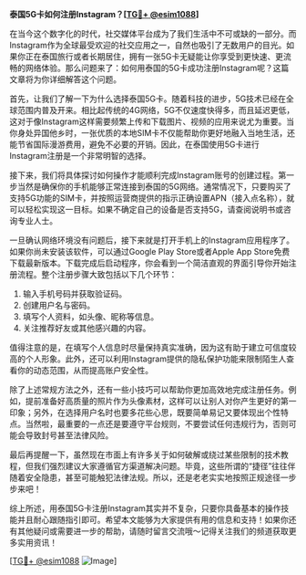 **泰国5G卡如何注册Instagram？[[TG💪+ @esim1088](https://t.me/s/esim1088)]**

在当今这个数字化的时代，社交媒体平台成为了我们生活中不可或缺的一部分。而Instagram作为全球最受欢迎的社交应用之一，自然也吸引了无数用户的目光。如果你正在泰国旅行或者长期居住，拥有一张5G卡无疑能让你享受到更快速、更流畅的网络体验。那么问题来了：如何用泰国的5G卡成功注册Instagram呢？这篇文章将为你详细解答这个问题。

首先，让我们了解一下为什么选择泰国5G卡。随着科技的进步，5G技术已经在全球范围内普及开来。相比起传统的4G网络，5G不仅速度快得多，而且延迟更低，这对于像Instagram这样需要频繁上传和下载图片、视频的应用来说尤为重要。当你身处异国他乡时，一张优质的本地SIM卡不仅能帮助你更好地融入当地生活，还能节省国际漫游费用，避免不必要的开销。因此，在泰国使用5G卡进行Instagram注册是一个非常明智的选择。

接下来，我们将具体探讨如何操作才能顺利完成Instagram账号的创建过程。第一步当然是确保你的手机能够正常连接到泰国的5G网络。通常情况下，只要购买了支持5G功能的SIM卡，并按照运营商提供的指示正确设置APN（接入点名称），就可以轻松实现这一目标。如果不确定自己的设备是否支持5G，请查阅说明书或咨询专业人士。

一旦确认网络环境没有问题后，接下来就是打开手机上的Instagram应用程序了。如果你尚未安装该软件，可以通过Google Play Store或者Apple App Store免费下载最新版本。下载完成后启动程序，你会看到一个简洁直观的界面引导你开始注册流程。整个注册步骤大致包括以下几个环节：

1. 输入手机号码并获取验证码。
2. 创建用户名与密码。
3. 填写个人资料，如头像、昵称等信息。
4. 关注推荐好友或其他感兴趣的内容。

值得注意的是，在填写个人信息时尽量保持真实准确，因为这有助于建立可信度较高的个人形象。此外，还可以利用Instagram提供的隐私保护功能来限制陌生人查看你的动态范围，从而提高账户安全性。

除了上述常规方法之外，还有一些小技巧可以帮助你更加高效地完成注册任务。例如，提前准备好高质量的照片作为头像素材，这样可以让别人对你产生更好的第一印象；另外，在选择用户名时也要多花些心思，既要简单易记又要体现出个性特点。当然啦，最重要的一点还是要遵守平台规则，不要尝试任何违规行为，否则可能会导致封号甚至法律风险。

最后再提醒一下，虽然现在市面上有许多关于如何破解或绕过某些限制的技术教程，但我们强烈建议大家遵循官方渠道解决问题。毕竟，这些所谓的“捷径”往往伴随着安全隐患，甚至可能触犯法律法规。所以，还是老老实实地按照正规途径一步步来吧！

综上所述，用泰国5G卡注册Instagram其实并不复杂，只要你具备基本的操作技能并且耐心跟随指引即可。希望本文能够为大家提供有用的信息和支持！如果你还有其他疑问或需要进一步的帮助，请随时留言交流哦～记得关注我们的频道获取更多实用资讯！

[[TG💪+ @esim1088](https://t.me/s/esim1088) ![Image](https://i.postimg.cc/4NQfJmqS/Snipaste-2025-05-13-00-14-12.png)]